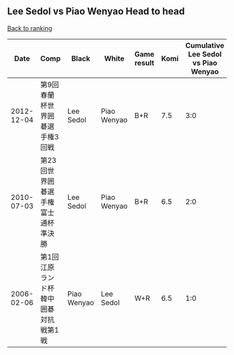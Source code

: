 ## Lee Sedol vs Piao Wenyao Head to head

[Back to ranking](../../index.md)




| **Date** | **Comp** | **Black** | **White** | **Game result** | **Komi** | **Cumulative Lee Sedol vs Piao Wenyao** | **Lee Sedol streak** | **Piao Wenyao streak** | 
| --- | --- | --- | --- | --- | --- | --- | --- | --- |
| 2012-12-04 | 第9回春蘭杯世界囲碁選手権3回戦 | Lee Sedol | Piao Wenyao | B+R | 7.5 | 3:0 | 3 | 0 | 
| 2010-07-03 | 第23回世界囲碁選手権富士通杯準決勝 | Lee Sedol | Piao Wenyao | B+R | 6.5 | 2:0 | 2 | 0 | 
| 2006-02-06 | 第1回江原ランド杯韓中囲碁対抗戦第1戦 | Piao Wenyao | Lee Sedol | W+R | 6.5 | 1:0 | 1 | 0 |




